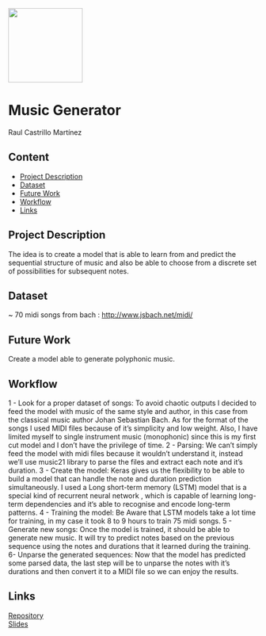 <img src="https://ih1.redbubble.net/image.1790444441.2714/flat,128x,075,f-pad,128x128,f8f8f8.jpg" width="150"/>

# Music Generator

Raul Castrillo Martínez

## Content
- [Project Description](#project-description)
- [Dataset](#dataset)
- [Future Work](#future-work)
- [Workflow](#workflow)
- [Links](#links)

## Project Description

The idea is to create a model that is able to learn from and predict the sequential structure of music and also be able to choose from a discrete set of possibilities for subsequent notes.


## Dataset

~ 70 midi songs from bach : http://www.jsbach.net/midi/


## Future Work

Create a model able to generate polyphonic music.

## Workflow

1 - Look for a proper dataset of songs:
To avoid chaotic outputs I decided to feed the model with music of the same style and author, in this case from the classical music author Johan Sebastian Bach.
As for  the format of the songs I used MIDI files because of it’s simplicity and low weight.
Also, I have limited myself to single instrument music (monophonic)  since this is my first cut model and I don’t have the privilege of time.
2 - Parsing:
We can’t simply feed the model with midi files because it wouldn’t understand it, instead we’ll use music21 library to parse the files and extract each note and it’s duration.
3 - Create the model:
Keras gives us the flexibility to be able to build a model that can handle the note and duration prediction simultaneously.
I used a Long short-term memory (LSTM) model that is a special kind of recurrent neural network , which is capable of learning long-term dependencies and it‘s able to recognise and encode long-term patterns.
4 - Training the model:
Be Aware that LSTM models take a lot time for training, in my case it took 8 to 9 hours to train 75 midi songs.
5 - Generate new songs:
Once the model is trained, it should be able to generate new music. It will try to predict notes based on the previous sequence using the notes and durations that it learned during the training.
6- Unparse the generated sequences: 
Now that the model has predicted some parsed data, the last step will be to unparse the notes with it’s durations and then convert it to a MIDI file so we can enjoy the results.


## Links

[Repository](https://github.com/raulcastr/Music-Generator/)  
[Slides](https://drive.google.com/file/d/1x0bZme_ojAbtKBni2b3bp6T5ckkuRTKu/view?usp=sharing)  
